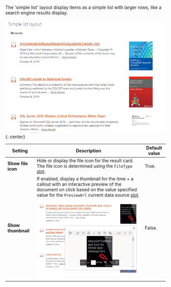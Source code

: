 The 'simple list' layout display items as a simple list with larger rows, like a search engine results display.

!["Simple list layout"](../../../assets/webparts/search-results/layouts/simple_list_layout.png){: center} 

| Setting | Description | Default value 
| ------- |---------------- | ----------
| **Show file icon** | Hide or display the file icon for the result card. The file icon is determined using the `FileType` [slot](../slots.md). | True.
| **Show thumbnail** | If enabled, display a thumbnail for the itme + a callout with an interactive preview of the document on click based on the value specified value for the `PreviewUrl` current data source [slot](../slots.md).</br> <p align="center">[!["Card Preview"](../../../assets/webparts/search-results/layouts/simple_list_thumbnail.png)](../../../assets/webparts/search-results/layouts/simple_list_thumbnail.png)</p> | False.
